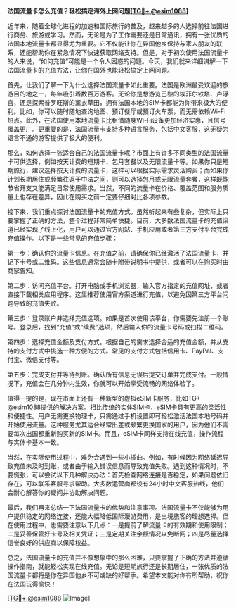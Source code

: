 **法国流量卡怎么充值？轻松搞定海外上网问题[[TG💪+ @esim1088](https://t.me/s/esim1088)]**

近年来，随着全球化进程的加速和国际旅行的普及，越来越多的人选择前往法国进行商务、旅游或学习。然而，无论是为了工作需要还是日常通讯，拥有一张优质的法国本地流量卡都显得尤为重要。它不仅能让你在异国他乡保持与家人朋友的联系，还能帮助你在紧急情况下快速获取网络支持。但是，对于初次使用法国流量卡的人来说，“如何充值”可能是一个令人困惑的问题。今天，我们就来详细讲解一下法国流量卡的充值方法，让你在国外也能轻松搞定上网问题。

首先，让我们了解一下为什么选择法国流量卡如此重要。法国是欧洲最受欢迎的旅游目的地之一，每年吸引着数百万游客。无论你是想游览巴黎的埃菲尔铁塔、卢浮宫，还是探索普罗旺斯的薰衣草田，拥有法国本地的SIM卡都能为你带来极大的便利。比如，你可以随时随地查询地图、预订餐厅或预订火车票，而无需依赖Wi-Fi热点。此外，在法国使用本地流量卡比租借随身Wi-Fi设备更加经济实惠，且信号覆盖更广。更重要的是，法国流量卡支持多种语言服务，包括中文客服，这无疑为语言不通的游客提供了极大的便利。

那么，如何选择一张适合自己的法国流量卡呢？市面上有许多不同类型的法国流量卡可供选择，例如按天计费的短期卡、包月套餐以及无限流量卡等。如果你只是短期旅行，建议选择按天计费的流量卡，这样可以根据实际需求灵活购买；而如果你计划长期居住或频繁往返于中法之间，则可以选择包月或无限流量套餐，这样既能节省开支又能满足日常使用需求。当然，不同的流量卡在价格、覆盖范围和服务质量上也存在差异，因此在购买之前一定要仔细对比各项参数。

接下来，我们重点探讨法国流量卡的充值方式。虽然听起来有些复杂，但实际上只要掌握了正确的方法，整个过程非常简单快捷。目前，大多数法国流量卡的充值渠道已经实现了线上化，用户可以通过官方网站、手机应用或者第三方支付平台完成充值操作。以下是一些常见的充值步骤：

第一步：确认你的流量卡信息。在充值之前，请确保你已经激活了法国流量卡，并记下卡号或二维码。这些信息通常会随卡附带说明书中提供，或者可以在购买时由商家告知。

第二步：访问充值平台。打开电脑或手机浏览器，输入官方指定的充值网址，或者直接下载相关应用程序。这里推荐使用官方渠道进行充值，以避免因第三方平台问题导致的充值失败。

第三步：登录账户并选择充值选项。如果是首次使用该平台，你需要先注册一个账号。登录后，找到“充值”或“续费”选项，然后输入你的流量卡号码或扫描二维码。

第四步：选择充值金额及支付方式。根据自己的需求选择合适的充值金额，并从支持的支付方式中挑选一种方便的方式。常见的支付方式包括信用卡、PayPal、支付宝、微信支付等。

第五步：完成支付并等待到账。确认所有信息无误后提交订单并完成支付。一般情况下，充值会在几分钟内生效，你就可以开始享受流畅的网络体验了。

值得一提的是，现在市面上还有一种新型的虚拟eSIM卡服务，比如TG+ @esim1088提供的解决方案。相比传统的实体SIM卡，eSIM卡具有更高的灵活性和便捷性。用户无需更换物理卡，只需通过手机设置即可轻松激活法国本地号码并开始使用流量。这种服务尤其适合经常出差或频繁更换国家的用户，因为他们不需要每次出国都重新购买新的SIM卡。而且，eSIM卡同样支持在线充值，操作流程与实体卡基本一致。

当然，在实际使用过程中，难免会遇到一些小插曲。例如，有时候因为网络延迟导致充值未及时到账，或者由于输入错误信息而导致充值失败。遇到这种情况时，不要慌张，可以尝试以下几种解决办法：首先检查网络连接是否稳定，如果问题依旧存在，可以联系客服寻求帮助。大多数运营商都设有24小时中文客服热线，他们会耐心解答你的疑问并协助解决问题。

最后，我们再来总结一下法国流量卡的优势和注意事项。法国流量卡不仅能够为用户提供稳定的网络连接，还能大幅降低国际漫游费用，是出境旅客的理想选择。但在使用过程中，也需要注意以下几点：一是提前了解流量卡的有效期和使用限制；二是妥善保管好卡号及相关凭证；三是定期关注余额情况以免断网；四是尽量选择信誉良好的供应商以保障权益。

总之，法国流量卡的充值并不像想象中的那么困难，只要掌握了正确的方法并遵循操作指南，就能轻松实现在线充值。无论是短期旅行还是长期居住，一张优质的法国流量卡都将是你在异国他乡不可或缺的好帮手。希望本文能对你有所帮助，祝你在法国玩得愉快！

[[TG💪+ @esim1088](https://t.me/s/esim1088) ![Image](https://i.postimg.cc/4NQfJmqS/Snipaste-2025-05-13-00-14-12.png)]